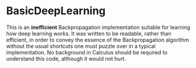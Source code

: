 # BasicDeepLearning
This is an **inefficient** Backpropagation implementation suitable for learning how deep learning works.
It was written to be readable, rather than efficient, in order to convey the essence of the Backpropagation
algorithm without the usual shortcuts one must puzzle over in a typical implementation. No background in 
Calculus should be required to understand this code, although it would not hurt. 

